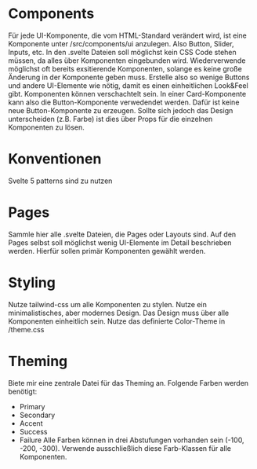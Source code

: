 # Components
Für jede UI-Komponente, die vom HTML-Standard verändert wird, ist eine Komponente unter /src/components/ui anzulegen. Also Button, Slider, Inputs, etc. 
In den .svelte Dateien soll möglichst kein CSS Code stehen müssen, da alles über Komponenten eingebunden wird.
Wiederverwende möglichst oft bereits exsitierende Komponenten, solange es keine große Änderung in der Komponente geben muss. Erstelle also so wenige Buttons und andere UI-Elemente wie nötig, damit es einen einheitlichen Look&Feel gibt.
Komponenten können verschachtelt sein. In einer Card-Komponente kann also die Button-Komponente verwedendet werden. Dafür ist keine neue Button-Komponente zu erzeugen. Sollte sich jedoch das Design unterscheiden (z.B. Farbe) ist dies über Props für die einzelnen Komponenten zu lösen.

# Konventionen
Svelte 5 patterns sind zu nutzen

# Pages
Sammle hier alle .svelte Dateien, die Pages oder Layouts sind. Auf den Pages selbst soll möglichst wenig UI-Elemente im Detail beschrieben werden. Hierfür sollen primär Komponenten gewählt werden.

# Styling
Nutze tailwind-css um alle Komponenten zu stylen.
Nutze ein minimalistisches, aber modernes Design.
Das Design muss über alle Komponenten einheitlich sein. 
Nutze das definierte Color-Theme in /theme.css

# Theming
Biete mir eine zentrale Datei für das Theming an. Folgende Farben werden benötigt:
* Primary
* Secondary
* Accent
* Success
* Failure
Alle Farben können in drei Abstufungen vorhanden sein (-100, -200, -300). 
Verwende ausschließlich diese Farb-Klassen für alle Komponenten. 